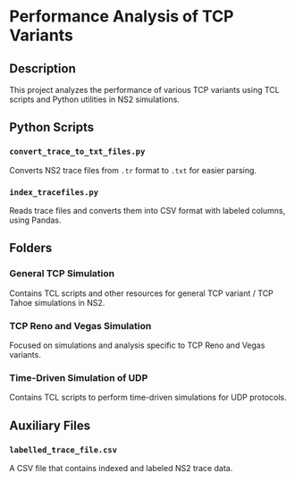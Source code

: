 # Performance Analysis of TCP Variants

## Description
This project analyzes the performance of various TCP variants using TCL scripts and Python utilities in NS2 simulations.

## Python Scripts

### `convert_trace_to_txt_files.py`
Converts NS2 trace files from `.tr` format to `.txt` for easier parsing.

### `index_tracefiles.py`
Reads trace files and converts them into CSV format with labeled columns, using Pandas.

## Folders

### General TCP Simulation
Contains TCL scripts and other resources for general TCP variant / TCP Tahoe simulations in NS2.

### TCP Reno and Vegas Simulation
Focused on simulations and analysis specific to TCP Reno and Vegas variants.

### Time-Driven Simulation of UDP
Contains TCL scripts to perform time-driven simulations for UDP protocols.

## Auxiliary Files

### `labelled_trace_file.csv`
A CSV file that contains indexed and labeled NS2 trace data.
